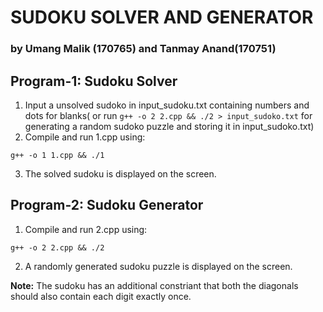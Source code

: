 # SUDOKU SOLVER AND GENERATOR
### by Umang Malik (170765) and Tanmay Anand(170751)

## Program-1: Sudoku Solver
1) Input a unsolved sudoko in input_sudoku.txt containing numbers and dots for blanks( or run `g++ -o 2 2.cpp && ./2 > input_sudoko.txt` for generating a random sudoko puzzle and storing it in input_sudoko.txt)
2) Compile and run 1.cpp using:
```
g++ -o 1 1.cpp && ./1
```
3) The solved sudoku is displayed on the screen.

## Program-2: Sudoku Generator
1) Compile and run 2.cpp using:
```
g++ -o 2 2.cpp && ./2
```
2) A randomly generated sudoku puzzle is displayed on the screen.

**Note:**  The sudoku has an additional constriant that both the diagonals should also contain each digit exactly once.